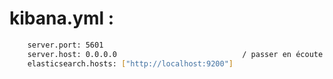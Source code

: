 
# kibana.yml :
```bash
    server.port: 5601
    server.host: 0.0.0.0                            / passer en écoute
    elasticsearch.hosts: ["http://localhost:9200"]
```

